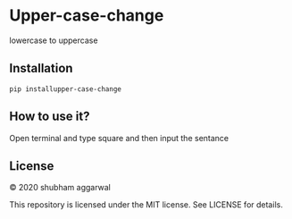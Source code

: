 # Upper-case-change
lowercase to uppercase

## Installation
```pip installupper-case-change```

## How to use it?
Open terminal and type square and then input the sentance

## License

© 2020 shubham aggarwal

This repository is licensed under the MIT license. See LICENSE for details.